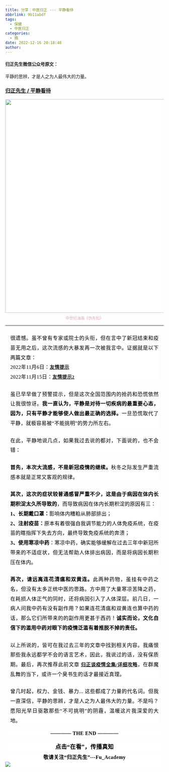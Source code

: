 ```yaml
---
title: 分享：中医归正 --- 平静看待
abbrlink: 9b11abdf
tags:
  - 保健
  - 中医归正
categories:
  - 摘
date: 2022-12-16 20:18:48
author:
---
```


#### 归正先生微信公众号原文：

平静的思辨，才是人之为人最伟大的力量。

<!-- more -->

###  [归正先生 / 平静看待](https://mp.weixin.qq.com/s/m3ZXyy3Acaf8L9yzduZ6nQ"跳转至原文")



<div class="rich_media_content ">
                    <p style="margin-bottom: 8px;outline: 0px;max-width: 100%;color: rgb(34, 34, 34);font-family: system-ui, -apple-system, BlinkMacSystemFont, &quot;Helvetica Neue&quot;, &quot;PingFang SC&quot;, &quot;Hiragino Sans GB&quot;, &quot;Microsoft YaHei UI&quot;, &quot;Microsoft YaHei&quot;, Arial, sans-serif;letter-spacing: 0.544px;white-space: normal;background-color: rgb(255, 255, 255);text-align: center;visibility: visible;box-sizing: border-box !important;overflow-wrap: break-word !important;"><img class="rich_pages wxw-img" data-galleryid="" data-ratio="0.254071661237785" data-s="300,640" src="https://mmbiz.qpic.cn/mmbiz_png/zjaJCl7DLpWoPTic1jnppt2JYN1Mn9ibNpKflZ84EmTyFlH8D5SwO4ib9YW9M6l13Tn5ca9Jk4lKQHTicuAWz0NOAQ/640?wx_fmt=png&amp;wxfrom=5&amp;wx_lazy=1&amp;wx_co=1" data-type="png" data-w="921" style="outline: 0px;display: initial;box-sizing: border-box !important;overflow-wrap: break-word !important;visibility: visible !important;width: 677px !important;"><br style="outline: 0px;max-width: 100%;visibility: visible;box-sizing: border-box !important;overflow-wrap: break-word !important;"  /></p><section style="text-align: center;margin-bottom: 0px;"><img class="rich_pages wxw-img js_insertlocalimg" data-ratio="0.9984375" data-s="300,640" data-src="https://mmbiz.qpic.cn/mmbiz_jpg/zjaJCl7DLpWibI5TqfgYJFXQF2EJDBHcOFdt0zzFw95v8kR2tibicl40YDjSrQgluSZTDeprENicSYJW6jwARjzRpA/640?wx_fmt=jpeg" data-type="jpeg" data-w="640" style=""></section><p style="text-align: center;margin-top: 0px;margin-bottom: 8px;"><span style="color: rgb(215, 171, 169);font-family: 仿宋;font-size: 12px;text-align: center;background-color: rgb(255, 255, 255);">中世纪油画《伪先知》</span></p><hr style="border-style: solid;border-width: 1px 0 0;border-color: rgba(0,0,0,0.1);-webkit-transform-origin: 0 0;-webkit-transform: scale(1, 0.5);transform-origin: 0 0;transform: scale(1, 0.5);"  /><section style="margin-top: 24px;margin-right: 16px;margin-left: 16px;outline: 0px;max-width: 100%;letter-spacing: 0.544px;white-space: normal;background-color: rgb(255, 255, 255);line-height: 1.92;visibility: visible;box-sizing: border-box !important;overflow-wrap: break-word !important;text-align: justify;"><span style="color:#000000;font-family:仿宋;"><span style="font-size: 16px;">很遗憾。虽不曾有专家或院士的头衔，但在言中了新冠结束和疫苗无用之后，这次流感的大暴发再一次被我言中。证据就是以下两篇文章：</span></span></section><p style="margin: 0px 16px;outline: 0px;max-width: 100%;letter-spacing: 0.544px;white-space: normal;background-color: rgb(255, 255, 255);line-height: 1.92;visibility: visible;box-sizing: border-box !important;overflow-wrap: break-word !important;text-align: justify;"><span style="color: rgb(0, 0, 0);font-family: 仿宋;font-size: 16px;">2022年11月6日：</span><strong><span style="color: rgb(0, 0, 0);font-family: 仿宋;text-decoration: underline;font-size: 15px;"><a target="_blank" href="http://mp.weixin.qq.com/s?__biz=MzI5NzQzMzY5NQ==&amp;mid=2247485358&amp;idx=1&amp;sn=9e435781eb7b63b5ef4a150885227719&amp;chksm=ecb4689edbc3e188dfab6e292b6e1f127b636ab16489312ce7bfed6db6abcf0ae85cf2e503e7&amp;scene=21#wechat_redirect" textvalue="友情提示" linktype="text" imgurl="" imgdata="null" data-itemshowtype="0" tab="innerlink" data-linktype="2">友情提示</a></span><span style="color:#000000;font-family:仿宋;"><br  /></span></strong></p><section style="margin: 0px 16px;outline: 0px;max-width: 100%;letter-spacing: 0.544px;white-space: normal;background-color: rgb(255, 255, 255);line-height: 1.92;visibility: visible;box-sizing: border-box !important;overflow-wrap: break-word !important;text-align: justify;"><span style="color: rgb(0, 0, 0);font-family: 仿宋;font-size: 16px;">2022年11月15日：</span><span style="font-size: 15px;"><strong><span style="font-size: 15px;font-family: 仿宋;text-decoration: underline;color: rgb(0, 122, 170);"><a target="_blank" href="http://mp.weixin.qq.com/s?__biz=MzI5NzQzMzY5NQ==&amp;mid=2247485370&amp;idx=1&amp;sn=0feee43d5385a0a51007a95b16858c59&amp;chksm=ecb4688adbc3e19c67896eefd348636d77820d0eea6408bafe4c4dd5fdfdd7ee9cff57ca5ffd&amp;scene=21#wechat_redirect" textvalue="友情提示2" linktype="text" imgurl="" imgdata="null" data-itemshowtype="0" tab="innerlink" data-linktype="2">友情提示2</a></span></strong></span></section><p style="margin-top: 24px;margin-right: 16px;margin-left: 16px;outline: 0px;max-width: 100%;letter-spacing: 0.544px;white-space: normal;background-color: rgb(255, 255, 255);line-height: 1.92;visibility: visible;box-sizing: border-box !important;overflow-wrap: break-word !important;text-align: justify;"><span style="color: rgb(0, 0, 0);font-family: 仿宋;font-size: 16px;">虽已早早做了预警提示，但是这次全国范围内的抢药和恐慌依然让我很惊讶。<strong>我一直认为，平静是对待一切疾病的最重要心态，因为，只有平静才能够使人做出最正确的选择。</strong>一旦恐慌取代了平静，就极容易被“不能挑明”的势力所左右。</span></p><p style="margin-top: 24px;margin-right: 16px;margin-left: 16px;outline: 0px;max-width: 100%;letter-spacing: 0.544px;white-space: normal;background-color: rgb(255, 255, 255);line-height: 1.92;visibility: visible;box-sizing: border-box !important;overflow-wrap: break-word !important;text-align: justify;"><span style="color: rgb(0, 0, 0);font-family: 仿宋;font-size: 16px;">在此，平静地说几点，如果我过去说的都对，下面说的，也不会错：</span></p><section style="margin-top: 24px;margin-right: 16px;margin-left: 16px;outline: 0px;max-width: 100%;letter-spacing: 0.544px;white-space: normal;background-color: rgb(255, 255, 255);line-height: 1.92;visibility: visible;box-sizing: border-box !important;overflow-wrap: break-word !important;text-align: justify;"><span style="color:#000000;font-family:仿宋;"><span style="font-size: 16px;"><strong>首先，本次大流感，不是<span style="color: rgb(0, 0, 0);font-family: 仿宋;font-size: 16px;letter-spacing: 0.544px;background-color: rgb(255, 255, 255);">新冠疫情的继续。</span></strong><span style="color: rgb(0, 0, 0);font-family: 仿宋;font-size: 16px;letter-spacing: 0.544px;background-color: rgb(255, 255, 255);">秋冬之际发生严重流感本就是正常又客观的规律。</span></span></span></section><section style="margin-top: 24px;margin-right: 16px;margin-left: 16px;outline: 0px;max-width: 100%;letter-spacing: 0.544px;white-space: normal;background-color: rgb(255, 255, 255);line-height: 1.92;visibility: visible;box-sizing: border-box !important;overflow-wrap: break-word !important;text-align: justify;"><strong><span style="color:#000000;font-family:仿宋;"><span style="font-size: 16px;"><span style="color: rgb(0, 0, 0);font-family: 仿宋;font-size: 16px;letter-spacing: 0.544px;background-color: rgb(255, 255, 255);">其次，这次的症状较普通感冒严重不少，这是由于病因在体内长期积淀太久所导致的</span></span></span></strong><span style="color:#000000;font-family:仿宋;"><span style="font-size: 16px;"><span style="color: rgb(0, 0, 0);font-family: 仿宋;font-size: 16px;letter-spacing: 0.544px;background-color: rgb(255, 255, 255);">，而导致病因在体内长期积淀的原因有三：<br  /></span></span></span></section><section style="margin: 0px 16px;outline: 0px;max-width: 100%;letter-spacing: 0.544px;white-space: normal;background-color: rgb(255, 255, 255);line-height: 1.92;visibility: visible;box-sizing: border-box !important;overflow-wrap: break-word !important;text-align: justify;"><span style="color:#000000;font-family:仿宋;"><span style="font-size: 16px;"><span style="color: rgb(0, 0, 0);font-family: 仿宋;font-size: 16px;letter-spacing: 0.544px;background-color: rgb(255, 255, 255);"><strong>1、长期戴口罩：</strong>影响体内糟粕从肺部排出；<br  /></span></span></span></section><section style="margin: 0px 16px;outline: 0px;max-width: 100%;letter-spacing: 0.544px;white-space: normal;background-color: rgb(255, 255, 255);line-height: 1.92;visibility: visible;box-sizing: border-box !important;overflow-wrap: break-word !important;text-align: justify;"><span style="color:#000000;font-family:仿宋;"><span style="font-size: 16px;"><span style="color: rgb(0, 0, 0);font-family: 仿宋;font-size: 16px;letter-spacing: 0.544px;background-color: rgb(255, 255, 255);"><strong>2、注射疫苗：</strong>原本有着很强自我调节能力的人体免疫系统，在疫苗的瞎指挥下失去方向，最终导致免疫系统的奔溃；<br  /></span></span></span></section><section style="margin: 0px 16px;outline: 0px;max-width: 100%;letter-spacing: 0.544px;white-space: normal;background-color: rgb(255, 255, 255);line-height: 1.92;visibility: visible;box-sizing: border-box !important;overflow-wrap: break-word !important;text-align: justify;"><span style="color:#000000;font-family:仿宋;"><span style="font-size: 16px;"><span style="color: rgb(0, 0, 0);font-family: 仿宋;font-size: 16px;letter-spacing: 0.544px;background-color: rgb(255, 255, 255);"><strong>3、使用寒凉中药</strong>：寒凉中药，确实能够缓解在过去三年中新冠所带来的不适症状，但无法帮助人体排出病因，而是将病因长期积压在体内。<br  /></span></span></span></section><section style="margin-top: 24px;margin-right: 16px;margin-left: 16px;outline: 0px;max-width: 100%;letter-spacing: 0.544px;white-space: normal;background-color: rgb(255, 255, 255);line-height: 1.92;visibility: visible;box-sizing: border-box !important;overflow-wrap: break-word !important;text-align: justify;"><strong><span style="color:#000000;font-family:仿宋;"><span style="font-size: 16px;"><span style="color: rgb(0, 0, 0);font-family: 仿宋;font-size: 16px;letter-spacing: 0.544px;background-color: rgb(255, 255, 255);">再次，请远离连花清瘟和双黄连。</span></span></span></strong><span style="color:#000000;font-family:仿宋;"><span style="font-size: 16px;"><span style="color: rgb(0, 0, 0);font-family: 仿宋;font-size: 16px;letter-spacing: 0.544px;background-color: rgb(255, 255, 255);">此两种药物，虽挂有中药之名，但没有太多正统中医的思路。方中用了大量寒凉苦降之药，在耗损人体正气的同时，还将病因引入了人体深层。</span></span></span><span style="color: rgb(0, 0, 0);font-family: 仿宋;font-size: 16px;letter-spacing: 0.544px;">前几日，一病人问我中药有没有副作用</span><span style="color: rgb(0, 0, 0);font-family: 仿宋;font-size: 16px;letter-spacing: 0.544px;">？</span><span style="color: rgb(0, 0, 0);font-family: 仿宋;font-size: 16px;letter-spacing: 0.544px;">如果</span><span style="color: rgb(0, 0, 0);font-family: 仿宋;font-size: 16px;letter-spacing: 0.544px;">连花清瘟和双黄连</span><span style="color: rgb(0, 0, 0);font-family: 仿宋;font-size: 16px;letter-spacing: 0.544px;">也算中药的话，那么它</span><span style="color: rgb(0, 0, 0);font-family: 仿宋;font-size: 16px;letter-spacing: 0.544px;">们所带</span><span style="color: rgb(0, 0, 0);font-family: 仿宋;font-size: 16px;letter-spacing: 0.544px;">来的的</span><span style="color: rgb(0, 0, 0);font-family: 仿宋;font-size: 16px;letter-spacing: 0.544px;">副作用更甚于西药！<strong>诚实而论，文化自信下的滥用中药对眼下的疫情泛滥有着推脱不掉的责任。</strong></span></section><section style="margin-top: 24px;margin-right: 16px;margin-left: 16px;outline: 0px;max-width: 100%;letter-spacing: 0.544px;white-space: normal;background-color: rgb(255, 255, 255);line-height: 1.92;visibility: visible;box-sizing: border-box !important;overflow-wrap: break-word !important;text-align: justify;"><span style="color: rgb(0, 0, 0);font-family: 仿宋;font-size: 16px;letter-spacing: 0.544px;background-color: rgb(255, 255, 255);"><span style="color: rgb(0, 0, 0);font-family: 仿宋;letter-spacing: 0.544px;background-color: rgb(255, 255, 255);">以上所说的，皆可在我过去三年的文章中找到相关内容。我痛恨那些我永远都学不会的语言艺术，因此，我说过的话，没有保质期。</span>最后，再次推荐此前文章&nbsp;</span><strong><span style="font-size: 15px;"><span style="color: rgb(0, 0, 0);font-family: 仿宋;letter-spacing: 0.544px;background-color: rgb(255, 255, 255);text-decoration: underline;"><a target="_blank" href="http://mp.weixin.qq.com/s?__biz=MzI5NzQzMzY5NQ==&amp;mid=2247485396&amp;idx=1&amp;sn=5f8dadf6e80587ba3c5e567f04d88dd6&amp;chksm=ecb468e4dbc3e1f2973ac54d57a1408e920d87e4ab5550b839e217a582071d1980c73e8920c1&amp;scene=21#wechat_redirect" textvalue="归正谈疫情全集 / 详细攻略" linktype="text" imgurl="" imgdata="null" data-itemshowtype="0" tab="innerlink" data-linktype="2">归正谈疫情全集/详细攻略</a></span></span></strong><span style="color: rgb(0, 0, 0);font-family: 仿宋;font-size: 16px;letter-spacing: 0.544px;background-color: rgb(255, 255, 255);">，在群魔乱舞的当下，或许一个臭书生的话才最接近真理。</span></section><section style="margin-top: 24px;margin-right: 16px;margin-left: 16px;outline: 0px;max-width: 100%;letter-spacing: 0.544px;white-space: normal;background-color: rgb(255, 255, 255);line-height: 1.92;visibility: visible;box-sizing: border-box !important;overflow-wrap: break-word !important;text-align: justify;"><span style="color: rgb(0, 0, 0);font-family: 仿宋;font-size: 16px;letter-spacing: 0.544px;background-color: rgb(255, 255, 255);">曾几时起，权力、金钱、暴力... 这些都成了力量的代名词。但我一直深信，</span><span style="color: rgb(0, 0, 0);font-family: 仿宋;font-size: 16px;letter-spacing: 0.544px;">平静的思辨，才</span><span style="color: rgb(0, 0, 0);font-family: 仿宋;font-size: 16px;letter-spacing: 0.544px;">是</span><span style="color: rgb(0, 0, 0);font-family: 仿宋;font-size: 16px;letter-spacing: 0.544px;">人</span><span style="color: rgb(0, 0, 0);font-family: 仿宋;font-size: 16px;letter-spacing: 0.544px;">之为人</span><span style="color: rgb(0, 0, 0);font-family: 仿宋;font-size: 16px;letter-spacing: 0.544px;">最伟大</span><span style="color: rgb(0, 0, 0);font-family: 仿宋;font-size: 16px;letter-spacing: 0.544px;">的</span><span style="color: rgb(0, 0, 0);font-family: 仿宋;font-size: 16px;letter-spacing: 0.544px;">力量</span><span style="color: rgb(0, 0, 0);font-family: 仿宋;font-size: 16px;letter-spacing: 0.544px;">。不是吗？愿阳光早日驱散那些“不可挑明”的阴霾，温暖这片我深爱的大地。</span></section><section style="margin-top: 16px;margin-right: 8px;margin-left: 8px;outline: 0px;max-width: 100%;color: rgb(34, 34, 34);font-family: system-ui, -apple-system, BlinkMacSystemFont, &quot;Helvetica Neue&quot;, &quot;PingFang SC&quot;, &quot;Hiragino Sans GB&quot;, &quot;Microsoft YaHei UI&quot;, &quot;Microsoft YaHei&quot;, Arial, sans-serif;letter-spacing: 0.544px;white-space: normal;clear: both;min-height: 1em;background-color: rgb(255, 255, 255);text-align: center;box-sizing: border-box !important;overflow-wrap: break-word !important;"><strong style="outline: 0px;max-width: 100%;box-sizing: border-box !important;overflow-wrap: break-word !important;"><span style="outline: 0px;max-width: 100%;color: rgb(0, 0, 0);font-family: 仿宋;font-size: 16px;box-sizing: border-box !important;overflow-wrap: break-word !important;">———— THE&nbsp;END ————</span></strong></section>
					<section style="margin-top: 20px;margin-bottom: 5px;outline: 0px;max-width: 100%;font-family: -apple-system, BlinkMacSystemFont, &quot;Helvetica Neue&quot;, &quot;PingFang SC&quot;, &quot;Hiragino Sans GB&quot;, &quot;Microsoft YaHei UI&quot;, &quot;Microsoft YaHei&quot;, Arial, sans-serif;letter-spacing: 0.544px;white-space: normal;font-size: 16px;min-height: 1em;color: rgb(62, 62, 62);text-align: center;line-height: 1.75em;background-color: rgb(255, 255, 255);box-sizing: border-box !important;overflow-wrap: break-word !important;"><strong style="outline: 0px;max-width: 100%;box-sizing: border-box !important;overflow-wrap: break-word !important;"><span style="outline: 0px;max-width: 100%;font-size: 18px;color: rgb(0, 0, 0);font-family: 仿宋;letter-spacing: 0.5px;box-sizing: border-box !important;overflow-wrap: break-word !important;">点击“在看”，传播真知</span></strong></section><section style="margin-top: 5px;margin-bottom: 5px;outline: 0px;max-width: 100%;font-family: -apple-system, BlinkMacSystemFont, &quot;Helvetica Neue&quot;, &quot;PingFang SC&quot;, &quot;Hiragino Sans GB&quot;, &quot;Microsoft YaHei UI&quot;, &quot;Microsoft YaHei&quot;, Arial, sans-serif;letter-spacing: 0.544px;white-space: normal;font-size: 16px;min-height: 1em;color: rgb(62, 62, 62);text-align: center;line-height: 1.75em;background-color: rgb(255, 255, 255);box-sizing: border-box !important;overflow-wrap: break-word !important;"><strong style="outline: 0px;max-width: 100%;box-sizing: border-box !important;overflow-wrap: break-word !important;"><span style="outline: 0px;max-width: 100%;font-size: 18px;color: rgb(0, 0, 0);font-family: 仿宋;letter-spacing: 0.5px;box-sizing: border-box !important;overflow-wrap: break-word !important;"><strong style="outline: 0px;max-width: 100%;color: rgb(62, 62, 62);font-size: 16px;box-sizing: border-box !important;overflow-wrap: break-word !important;"><span style="outline: 0px;max-width: 100%;color: rgb(0, 0, 0);box-sizing: border-box !important;overflow-wrap: break-word !important;">敬请关注“归正先生”---Fu_Academy</span></strong></span></strong><img style="clear: both; display: block; margin:auto;" src="https://tva1.sinaimg.cn/large/8bf740e1gy1h1mumf16scj20u00f1ae6.jpg" /></section>
                </div>
